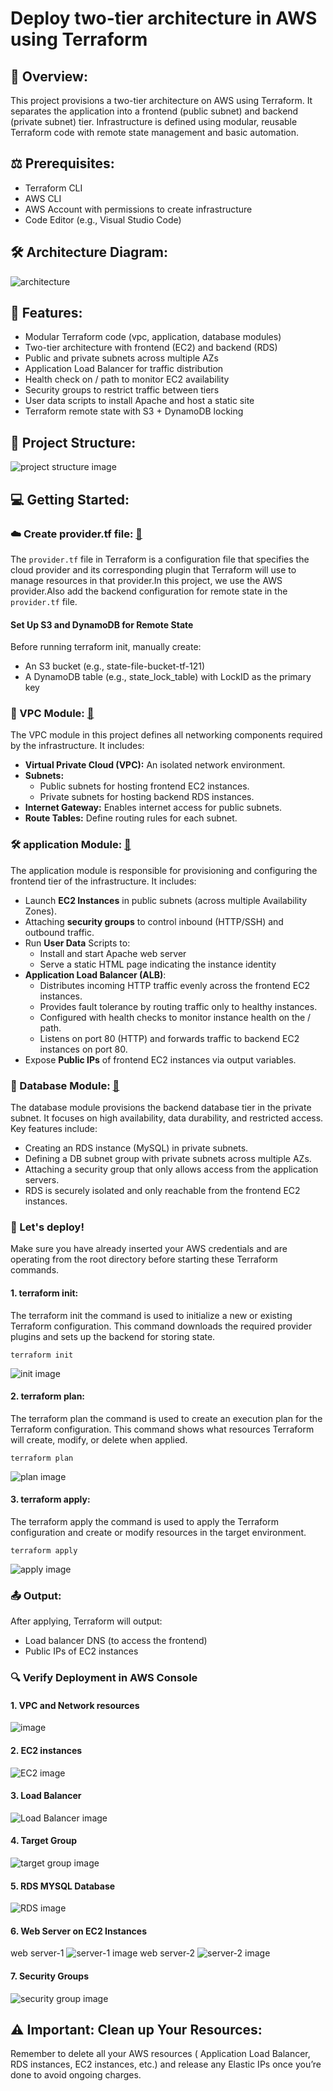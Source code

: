 # Deploy two-tier architecture in AWS using Terraform
## 🚀 Overview:
This project provisions a two-tier architecture on AWS using Terraform. It separates the application into a frontend (public subnet) and backend (private subnet) tier. Infrastructure is defined using modular, reusable Terraform code with remote state management and basic automation.

## ⚖️ Prerequisites:
- Terraform CLI
- AWS CLI
- AWS Account with permissions to create infrastructure
- Code Editor (e.g., Visual Studio Code)


## 🛠️ Architecture Diagram:
![architecture](https://github.com/Vaishnavi-M-Patil/Two-tier-terraform/blob/main/assets/architecture.png)

## 🔧 Features:
- Modular Terraform code (vpc, application, database modules)
- Two-tier architecture with frontend (EC2) and backend (RDS)
- Public and private subnets across multiple AZs
- Application Load Balancer for traffic distribution
- Health check on / path to monitor EC2 availability
- Security groups to restrict traffic between tiers
- User data scripts to install Apache and host a static site
- Terraform remote state with S3 + DynamoDB locking


## 📁 Project Structure:
![project structure image](https://github.com/Vaishnavi-M-Patil/Two-tier-terraform/blob/main/assets/Screenshot%202025-06-06%20004558.png)


## 💻 Getting Started:
### ☁️ Create provider.tf file: [ 🔗 ](https://github.com/Vaishnavi-M-Patil/Two-tier-terraform/blob/main/provider.tf)
The `provider.tf` file in Terraform is a configuration file that specifies the cloud provider and its corresponding plugin that Terraform will use to manage resources in that provider.In this project, we use the AWS provider.Also add the backend configuration for remote state in the `provider.tf` file.
#### Set Up S3 and DynamoDB for Remote State
Before running terraform init, manually create:
- An S3 bucket (e.g., state-file-bucket-tf-121)
- A DynamoDB table (e.g., state_lock_table) with LockID as the primary key


### 🧱 VPC Module: [ 🔗 ](https://github.com/Vaishnavi-M-Patil/Two-tier-terraform/tree/main/modules/vpc)
The VPC module in this project defines all networking components required by the infrastructure. It includes:
- **Virtual Private Cloud (VPC):** An isolated network environment.
- **Subnets:**
  - Public subnets for hosting frontend EC2 instances.
  - Private subnets for hosting backend RDS instances.
- **Internet Gateway:** Enables internet access for public subnets.
- **Route Tables:** Define routing rules for each subnet.

### 🛠️ application Module: [ 🔗 ](https://github.com/Vaishnavi-M-Patil/Two-tier-terraform/tree/main/modules/application)
The application module is responsible for provisioning and configuring the frontend tier of the infrastructure. It includes:
- Launch **EC2 Instances** in public subnets (across multiple Availability Zones).
- Attaching **security groups** to control inbound (HTTP/SSH) and outbound traffic.
- Run **User Data** Scripts to:
  - Install and start Apache web server
  - Serve a static HTML page indicating the instance identity
- **Application Load Balancer (ALB)**:
  - Distributes incoming HTTP traffic evenly across the frontend EC2 instances.
  - Provides fault tolerance by routing traffic only to healthy instances.
  - Configured with health checks to monitor instance health on the / path.
  - Listens on port 80 (HTTP) and forwards traffic to backend EC2 instances on port 80.
- Expose **Public IPs** of frontend EC2 instances via output variables.

### 📝 Database Module: [ 🔗 ](https://github.com/Vaishnavi-M-Patil/Two-tier-terraform/tree/main/modules/database)
The database module provisions the backend database tier in the private subnet. It focuses on high availability, data durability, and restricted access. Key features include:
- Creating an RDS instance (MySQL) in private subnets.
- Defining a DB subnet group with private subnets across multiple AZs.
- Attaching a security group that only allows access from the application servers.
- RDS is securely isolated and only reachable from the frontend EC2 instances.


### 🚀 Let's deploy!
Make sure you have already inserted your AWS credentials and are operating from the root directory before starting these Terraform commands.
#### 1. terraform init:
The terraform init the command is used to initialize a new or existing Terraform configuration. This command downloads the required provider plugins and sets up the backend for storing state.
```
terraform init
```

![init image](https://github.com/Vaishnavi-M-Patil/Two-tier-terraform/blob/main/assets/init.png)

#### 2. terraform plan:
The terraform plan the command is used to create an execution plan for the Terraform configuration. This command shows what resources Terraform will create, modify, or delete when applied.
```
terraform plan
```

![plan image](https://github.com/Vaishnavi-M-Patil/Two-tier-terraform/blob/main/assets/plan.png)

#### 3. terraform apply:
The terraform apply the command is used to apply the Terraform configuration and create or modify resources in the target environment.
```
terraform apply
```
![apply image](https://github.com/Vaishnavi-M-Patil/Two-tier-terraform/blob/main/assets/apply.png)


### 📤 Output:
After applying, Terraform will output:
- Load balancer DNS (to access the frontend)
- Public IPs of EC2 instances


### 🔍 Verify Deployment in AWS Console
#### 1. VPC and Network resources
![image](https://github.com/Vaishnavi-M-Patil/Two-tier-terraform/blob/main/assets/vpc.png)

#### 2. EC2 instances
![EC2 image](https://github.com/Vaishnavi-M-Patil/Two-tier-terraform/blob/main/assets/instances.png)

#### 3. Load Balancer
![Load Balancer image](https://github.com/Vaishnavi-M-Patil/Two-tier-terraform/blob/main/assets/ld.png)

#### 4. Target Group
![target group image](https://github.com/Vaishnavi-M-Patil/Two-tier-terraform/blob/main/assets/tg.png)

#### 5. RDS MYSQL Database
![RDS image](https://github.com/Vaishnavi-M-Patil/Two-tier-terraform/blob/main/assets/database.png)

#### 6. Web Server on EC2 Instances
web server-1
![server-1 image](https://github.com/Vaishnavi-M-Patil/Two-tier-terraform/blob/main/assets/server-1.png)
web server-2
![server-2 image](https://github.com/Vaishnavi-M-Patil/Two-tier-terraform/blob/main/assets/server--2.png)

#### 7. Security Groups
![security group image](https://github.com/Vaishnavi-M-Patil/Two-tier-terraform/blob/main/assets/sg.png)

## ⚠️ Important: Clean up Your Resources:
Remember to delete all your AWS resources ( Application Load Balancer, RDS instances, EC2 instances, etc.) and release any Elastic IPs once you’re done to avoid ongoing charges.
